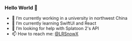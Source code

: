 ### Hello World 👋

- 🏫 I’m currently working in a university in northwest China
- 🌱 I’m currently learning SwiftUI and React
- 🤔 I’m looking for help with Splatoon 2's API
- 📫 How to reach me: [@LRSnowX](https://www.twitter.com/LRSnowX)

